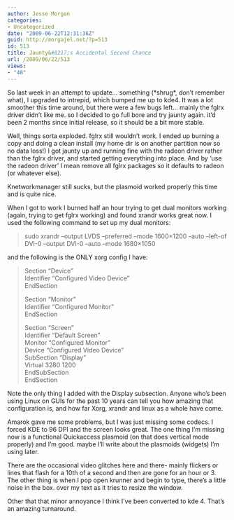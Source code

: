 ```yaml
---
author: Jesse Morgan
categories:
- Uncategorized
date: "2009-06-22T12:31:36Z"
guid: http://morgajel.net/?p=513
id: 513
title: Jaunty&#8217;s Accidental Second Chance
url: /2009/06/22/513
views:
- "48"
---
```


So last week in an attempt to update… something (\*shrug\*, don’t remember what), I upgraded to intrepid, which bumped me up to kde4. It was a lot smoother this time around, but there were a few bugs left… mainly the fglrx driver didn’t like me. so I decided to go full bore and try jaunty again. it’d been 2 months since initial release, so it should be a bit more stable.

Well, things sorta exploded. fglrx still wouldn’t work. I ended up burning a copy and doing a clean install (my home dir is on another partition now so no data loss!) I got jaunty up and running fine with the radeon driver rather than the fglrx driver, and started getting everything into place. And by ‘use the radeon driver’ I mean remove all fglrx packages so it defaults to radeon (or whatever else).

Knetworkmanager still sucks, but the plasmoid worked properly this time and is quite nice.

When I got to work I burned half an hour trying to get dual monitors working (again, trying to get fglrx working) and found xrandr works great now. I used the following command to set up my dual monitors:

> sudo xrandr –output LVDS –preferred –mode 1600×1200 –auto –left-of DVI-0 –output DVI-0 –auto –mode 1680×1050

and the following is the ONLY xorg config I have:

> Section “Device”  
>  Identifier “Configured Video Device”  
> EndSection
> 
> Section “Monitor”  
>  Identifier “Configured Monitor”  
> EndSection
> 
> Section “Screen”  
>  Identifier “Default Screen”  
>  Monitor “Configured Monitor”  
>  Device “Configured Video Device”  
>  SubSection “Display”  
>  Virtual 3280 1200  
>  EndSubSection  
> EndSection

Note the only thing I added with the Display subsection. Anyone who’s been using Linux on GUIs for the past 10 years can tell you how amazing that configuration is, and how far Xorg, xrandr and linux as a whole have come.

Amarok gave me some problems, but I was just missing some codecs. I forced KDE to 96 DPI and the screen looks great. The one thing I’m missing now is a functional Quickaccess plasmoid (on that does vertical mode properly) and I’m good. maybe I’ll write about the plasmoids (widgets) I’m using later.

There are the occasional video glitches here and there- mainly flickers or lines that flash for a 10th of a second and then are gone for an hour or 3. The other thing is when I pop open krunner and begin to type, there’s a little noise in the box. over my text as it tries to resize the window.

Other that that minor annoyance I think I’ve been converted to kde 4. That’s an amazing turnaround.